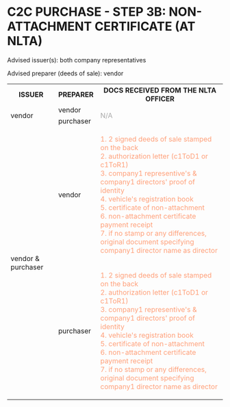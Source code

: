 # C2C PURCHASE - STEP 3B: NON-ATTACHMENT CERTIFICATE (AT NLTA)

Advised issuer(s): both company representatives

Advised preparer (deeds of sale): vendor

<table>
  <tr>
    <th>ISSUER</th>
    <th>PREPARER</th>
    <th>DOCS RECEIVED FROM THE NLTA OFFICER</th>
  </tr>

  <tr>
    <!-- ISSUER: vendor -->
    <!-- PREPARER: vendor -->
    <td rowspan="2">vendor</td>
    <td>vendor</td>
    <td rowspan="2" style="color: darkgray;">
      N/A
    </td>
  </tr>
  <tr>
    <!-- ISSUER: vendor -->
    <!-- PREPARER: purchaser -->
    <td>purchaser</td>
  </tr>

  <tr>
    <!-- ISSUER: vendor & purchaser -->
    <!-- PREPARER: vendor -->
    <td rowspan="2">vendor & purchaser</td>
    <td>vendor</td>
    <td style="color: lightsalmon;">
      <ol style="padding: 0; list-style-position: inside;">
        <li>2 signed deeds of sale stamped on the back</li>
        <li>authorization letter (c1ToD1 or c1ToR1)</li>
        <li>company1 representive's & company1 directors' proof of identity</li>
        <li>vehicle's registration book</li>
        <li>certificate of non-attachment</li>
        <li>non-attachment certificate payment receipt</li>
        <li>if no stamp or any differences, original document specifying company1 director name as director</li>
      </ol>
    </td>
  </tr>
  <tr>
    <!-- ISSUER: vendor & purchaser -->
    <!-- PREPARER: purchaser -->
    <td>purchaser</td>
    <td style="color: lightsalmon;">
      <ol style="padding: 0; list-style-position: inside;">
        <li>2 signed deeds of sale stamped on the back</li>
        <li>authorization letter (c1ToD1 or c1ToR1)</li>
        <li>company1 representive's & company1 directors' proof of identity</li>
        <li>vehicle's registration book</li>
        <li>certificate of non-attachment</li>
        <li>non-attachment certificate payment receipt</li>
        <li>if no stamp or any differences, original document specifying company1 director name as director</li>
      </ol>
    </td>
  </tr>
</table>

